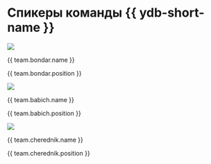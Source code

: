 # Спикеры команды {{ ydb-short-name }}

<div class = "speakers-section">
    <div class = "speaker-card">
        <img class = "speaker-photo" src = "[](../_assets/team_photos/bondar.png)">
        <p class = "speaker-name"> {{ team.bondar.name }}</p>
        <p class = "speaker-position"> {{ team.bondar.position }}</p>
    </div>
    <div class = "speaker-card">
        <img class = "speaker-photo" src = "[](../_assets/team_photos/babich.png)">
        <p class = "speaker-name"> {{ team.babich.name }}</p>
        <p class = "speaker-position"> {{ team.babich.position }}</p>
    </div>
    <div class = "speaker-card">
        <img class = "speaker-photo" src = "[](../_assets/team_photos/cherednik.png)">
        <p class = "speaker-name"> {{ team.cherednik.name }}</p>
        <p class = "speaker-position"> {{ team.cherednik.position }}</p>
    </div>
</div>

